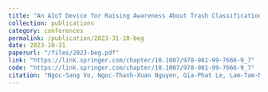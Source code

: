 ```yaml
---
title: "An AIoT Device for Raising Awareness About Trash Classification at Source"
collection: publications
category: conferences
permalink: /publication/2023-31-10-beg
date: 2023-10-31
paperurl: "/files/2023-beg.pdf"
link: "https://link.springer.com/chapter/10.1007/978-981-99-7666-9_7"
code: "https://link.springer.com/chapter/10.1007/978-981-99-7666-9_7"
citation: "Ngoc-Sang Vo, Ngoc-Thanh-Xuan Nguyen, Gia-Phat Le, Lam-Tam-Nhu Nguyen, Ho Tri Khang, Tien-Phat Tran, and Hoang-Anh Pham. (2024). An AIoT Device for Raising Awareness About Trash Classification at Source. <i>Intelligent Systems and Data Science</i>."
---
```

